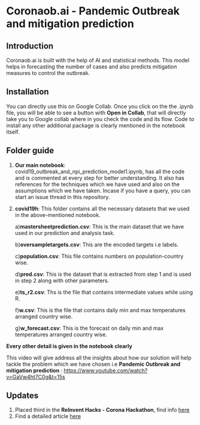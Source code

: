 # Coronaob.ai - Pandemic Outbreak and mitigation prediction

## Introduction

Coronaob.ai is built with the help of AI and statistical methods. This model helps in forecasting the number of cases and also predicts mitigation measures to control the outbreak.

## Installation

You can directly use this on Google Collab. Once you click on the the .ipynb file, you will be able to see a button with **Open in Collab**, that will directly take you to Google collab where in you check the code and its flow. Code to install any other additional package is clearly mentioned in the notebook itself.

## Folder guide

1) **Our main notebook**: covid19_outbreak_and_npi_prediction_model1.ipynb, has all the code and is commented at every step for better understanding. It also has references for the techniques which we have used and also on the assumptions which we have taken. Incase if you have a query, you can start an issue thread in this repository.

2) **covid19h**: This folder contains all the necessary datasets that we used in the above-mentioned notebook.

   a)**mastersheetprediction.csv**: This is the main dataset that we have used in our prediction and analysis task.
   
   b)**oversampletargets.csv**: This are the encoded targets i.e labels.
   
   c)**population.csv**: This file contains numbers on population-country wise.
   
   d)**pred.csv**: This is the dataset that is extracted from step 1 and is used in step 2 along with other parameters.
   
   e)**ts_r2.csv**: Ths is the file that contains intermediate values while using R.
   
   f)**w.csv**: This is the file that contains daily min and max temperatures arranged country wise.
   
   g)**w_forecast.csv**: This is the forecast on daily min and max temperatures arranged country wise.
 
 **Every other detail is given in the notebook clearly**
 
 This video will give address all the insights about how our solution will help tackle the problem which we have chosen i.e **Pandemic Outbreak and mitigation prediction** : https://www.youtube.com/watch?v=GaVw4ht7C0g&t=15s
 
 ## Updates
 
 1. Placed third in the **ReInvent Hacks - Corona Hackathon**, find info [here](https://reinventhacks.devpost.com/project-gallery)
 2. Find a detailed article [here](https://buildforcovid19.io/coronaob-ai-pandemic-outbreak-and-mitigation-prediction/)
 
